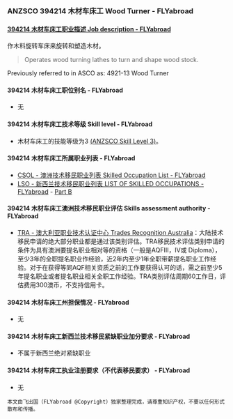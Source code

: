 ### ANZSCO 394214 木材车床工 Wood Turner - FLYabroad ###

#### [394214 木材车床工职业描述 Job description - FLYabroad](http://www.flyabroadvisa.com/anzsco/3942.html#394214)

作木料旋转车床来旋转和塑造木材。

> Operates wood turning lathes to turn and shape wood stock. 

Previously referred to in ASCO as:
4921-13 Wood Turner

#### 394214 木材车床工职位别名 - FLYabroad
 
- 无

#### 394214 木材车床工技术等级 Skill level - FLYabroad

- 木材车床工的技能等级为3 [(ANZSCO Skill Level 3)](http://www.flyabroadvisa.com/anzsco/)。

#### 394214 木材车床工所属职业列表 - FLYabroad

- [CSOL - 澳洲技术移民职业列表 Skilled Occupation List - FLYabroad](http://www.flyabroadvisa.com/sol/)
- [LSO - 新西兰技术移民职业列表 LIST OF SKILLED OCCUPATIONS - FLYabroad](http://nz.flyabroadvisa.com/lso/) - [Part B](partb)

#### 394214 木材车床工澳洲技术移民职业评估 Skills assessment authority - FLYabroad

- [TRA - 澳大利亚职业技术认证中心 Trades Recognition Australia](http://www.flyabroadvisa.com/ass/tra.html)：大陆技术移民申请的绝大部分职业都是通过该类别评估。TRA移民技术评估类别申请的条件为具有澳洲要提名职业相对等的资格（一般是AQFIII，IV或 Diploma），至少3年的全职提名职业作经验，近2年内至少1年全职带薪提名职业工作经验。对于在获得等同AQF相关资质之前的工作要获得认可的话，需之前至少5年提名职业或者提名职业相关全职工作经验。TRA类别评估周期60工作日，评估费用300澳币，不支持信用卡。

#### 394214 木材车床工州担保情况 - FLYabroad

- 无

#### 394214 木材车床工新西兰技术移民紧缺职业加分要求 - FLYabroad

- 不属于新西兰绝对紧缺职业

#### 394214 木材车床工执业注册要求（不代表移民要求） - FLYabroad

- 无

`本文由飞出国（FLYabroad @Copyright）独家整理完成，请尊重知识产权，不要以任何形式散布和传播。`